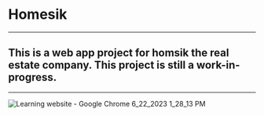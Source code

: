 # Homesik
<hr>

## This is a web app project for homsik the real estate company. This project is still a work-in-progress.
<hr>

![Learning website - Google Chrome 6_22_2023 1_28_13 PM](https://github.com/thetechgirl01/Homesik/assets/130857982/8e312c90-a1eb-4f3e-b6d8-3fe0fb95ad5f)
